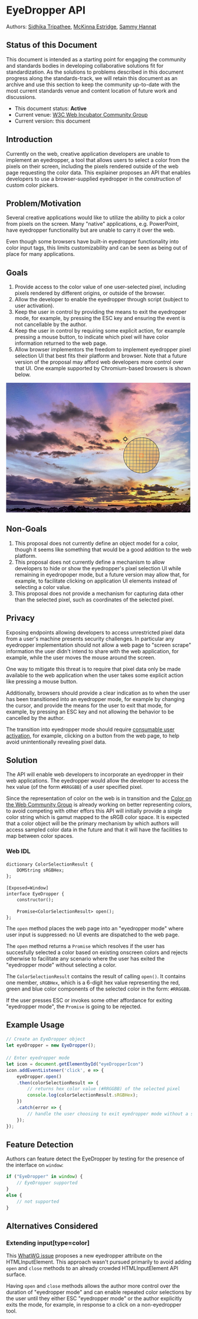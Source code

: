 # EyeDropper API 
Authors: [Sidhika Tripathee](https://github.com/t-sitri), [McKinna Estridge](https://github.com/t-saestr), [Sammy Hannat](https://github.com/samhannat)

## Status of this Document
This document is intended as a starting point for engaging the community and standards bodies in developing collaborative solutions fit for standardization. As the solutions to problems described in this document progress along the standards-track, we will retain this document as an archive and use this section to keep the community up-to-date with the most current standards venue and content location of future work and discussions.
* This document status: **Active**
* Current venue: [W3C Web Incubator Community Group](https://wicg.io/)
* Current version: this document

## Introduction
Currently on the web, creative application developers are unable to implement an eyedropper, a tool that allows users to select a color from the pixels on their screen, including the pixels rendered outside of the web page requesting the color data. This explainer proposes an API that enables developers to use a browser-supplied eyedropper in the construction of custom color pickers. 

## Problem/Motivation
Several creative applications would like to utilize the ability to pick a color from pixels on the screen. Many "native" applications, e.g. PowerPoint, have eyedropper functionality but are unable to carry it over the web.      
   
Even though some browsers have built-in eyedropper functionality into color input tags, this limits customizability and can be seen as being out of place for many applications.

## Goals 
1. Provide access to the color value of one user-selected pixel, including pixels rendered by different origins, or outside of the browser.
2. Allow the developer to enable the eyedropper through script (subject to user activation).
3. Keep the user in control by providing the means to exit the eyedropper mode, for example, by pressing the ESC key and ensuring the event is not cancellable by the author.
4. Keep the user in control by requiring some explicit action, for example pressing a mouse button, to indicate which pixel will have color information returned to the web page.
5. Allow browser implementors the freedom to implement eyedropper pixel selection UI that best fits their platform and browser.  Note that a future version of the proposal may afford web developers more control over that UI.  One example supported by Chromium-based browsers is shown below.

<img src= "preview.png" alt= "example eyedropper cursor" width="500"/>

## Non-Goals
1. This proposal does not currently define an object model for a color, though it seems like something that would be a good addition to the web platform. 
2. This proposal does not currently define a mechanism to allow developers to hide or show the eyedropper's pixel selection UI while remaining in eyedropoper mode, but a future version may allow that, for example, to facilitate clicking on application UI elements instead of selecting a color value.
3. This proposal does not provide a mechanism for capturing data other than the selected pixel, such as coordinates of the selected pixel.

## Privacy
Exposing endpoints allowing developers to access unrestricted pixel data from a user's machine presents security challenges. In particular any eyedropper implementation should not allow a web page to "screen scrape" information the user didn't intend to share with the web application, for example, while the user moves the mouse around the screen.

One way to mitigate this threat is to require that pixel data only be made available to the web application when the user takes some explicit action like pressing a mouse button.

Additionally, browsers should provide a clear indication as to when the user has been transitioned into an eyedropper mode, for example by changing the cursor, and provide the means for the user to exit that mode, for example, by pressing an ESC key and not allowing the behavior to be cancelled by the author.

The transition into eyedropper mode should require [consumable user activation](https://github.com/mustaqahmed/user-activation-v2), for example, clicking on a button from the web page, to help avoid unintentionally revealing pixel data.

## Solution
The API will enable web developers to incorporate an eyedropper in their web applications. The eyedropper would allow the developer to access the hex value (of the form `#RRGGBB`) of a user specified pixel.

Since the representation of color on the web is in transition and the [Color on the Web Community Group](https://w3c.github.io/ColorWeb-CG) is already working on better representing colors, to avoid competing with other effors this API will initially provide a single color string which is gamut mapped to the sRGB color space. It is expected that a color object will be the primary mechanism by which authors will access sampled color data in the future and that it will have the facilities to map between color spaces.

### Web IDL
```
dictionary ColorSelectionResult {
    DOMString sRGBHex;
};
 
[Exposed=Window]
interface EyeDropper {
    constructor();
 
    Promise<ColorSelectionResult> open();
};
```

The `open` method places the web page into an "eyedropper mode" where user input is suppressed: no UI events are dispatched to the web page.

The `open` method returns a `Promise` which resolves if the user has succesfully selected a color based on existing onscreen colors and rejects otherwise to facilitate any scenario where the user has exited the "eyedropper mode" without selecting a color.

The `ColorSelectionResult` contains the result of calling `open()`. It contains one member, `sRGBHex`, which is a 6-digit hex value representing the red, green and blue color components of the selected color in the form: `#RRGGBB`.

If the user presses ESC or invokes some other affordance for exiting "eyedropper mode", the `Promise` is going to be rejected.

## Example Usage
```javascript
// Create an EyeDropper object
let eyeDropper = new EyeDropper();

// Enter eyedropper mode
let icon = document.getElementbyId("eyeDropperIcon")
icon.addEventListener('click', e => {
    eyeDropper.open()
    .then(colorSelectionResult => {
        // returns hex color value (#RRGGBB) of the selected pixel
        console.log(colorSelectionResult.sRGBHex);
    })
    .catch(error => {
        // handle the user choosing to exit eyedropper mode without a selection
    });
});
 ```

## Feature Detection
Authors can feature detect the EyeDropper by testing for the presence of the interface on `window`: 
```javascript
if ("EyeDropper" in window) {
    // EyeDropper supported
}
else {
    // not supported
}
```

## Alternatives Considered
### Extending input[type=color]
This [WhatWG issue](https://github.com/whatwg/html/issues/5584) proposes a new eyedropper attribute on the HTMLInputElement.  This approach wasn't pursued primarily to avoid adding `open` and `close` methods to an already crowded HTMLInputElement API surface.

Having `open` and `close` methods allows the author more control over the duration of "eyedropper mode" and can enable repeated color selections by the user until they either ESC "eyedropper mode" or the author explicitly exits the mode, for example, in response to a click on a non-eyedropper tool.
